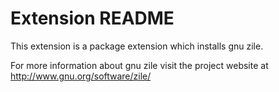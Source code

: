 # Extension README

This extension is a package extension which installs gnu zile.

For more information about gnu zile visit the project website at
http://www.gnu.org/software/zile/

